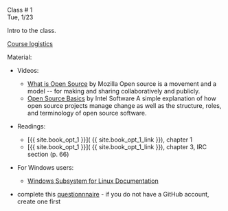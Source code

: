 <div class="lecture1">

<div class="column_date">
<p markdown="block">

Class # 1 <br> 
Tue, 1/23 



</p>
</div>

<div class="column_materials">
<p markdown="block">

Intro to the class.

[Course logistics](slides/week1/course_logistics.html)  

Material:

- Videos: 
    - [What is Open Source](https://youtu.be/7c0IrsDsNaw) by Mozilla
        Open source is a movement and a model -- for making and sharing collaboratively and publicly.
    - [Open Source Basics](https://youtu.be/Tyd0FO0tko8) by Intel Software 
        A simple explanation of how open source projects manage change as well as the structure, 
        roles, and terminology of open source software.
- Readings:
    - [{{ site.book_opt_1 }}]( {{ site.book_opt_1_link }}), chapter 1
    - [{{ site.book_opt_1 }}]( {{ site.book_opt_1_link }}), chapter 3, IRC section (p. 66)
    
- For Windows users:
    - [Windows Subsystem for Linux Documentation](https://docs.microsoft.com/en-us/windows/wsl/about) 

</p>
</div>

<div class="column_assign">
<p markdown="block">

- complete this [questionnnaire](https://goo.gl/forms/w53sDFkfXEzlrzNi2) - if you do not have a GitHub account, create one first





</p>
</div>

</div>
